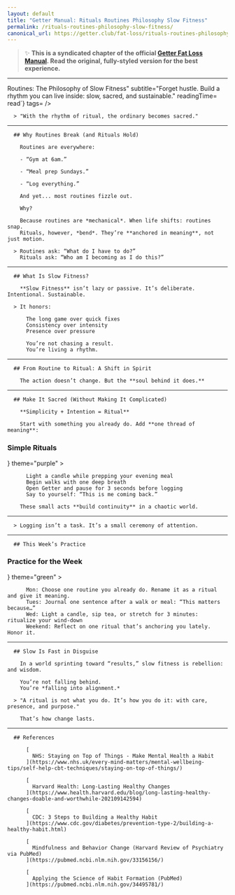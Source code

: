 ```yaml
---
layout: default
title: "Getter Manual: Rituals Routines Philosophy Slow Fitness"
permalink: /rituals-routines-philosophy-slow-fitness/
canonical_url: https://getter.club/fat-loss/rituals-routines-philosophy-slow-fitness
---
```

> ✨ **This is a syndicated chapter of the official [Getter Fat Loss Manual](https://getter.club/fat-loss/rituals-routines-philosophy-slow-fitness). Read the original, fully-styled version for the best experience.**

---

Routines: The Philosophy of Slow Fitness"
        subtitle="Forget hustle. Build a rhythm you can live inside: slow, sacred, and sustainable."
        readingTime= read`}
        tags=
      />

      > "With the rhythm of ritual, the ordinary becomes sacred."

---

      ## Why Routines Break (and Rituals Hold)

        Routines are everywhere:

        - “Gym at 6am.”

        - “Meal prep Sundays.”

        - “Log everything.”

        And yet... most routines fizzle out.

        Why?

        Because routines are *mechanical*. When life shifts: routines snap.  
        Rituals, however, *bend*. They’re **anchored in meaning**, not just motion.

      > Routines ask: “What do I have to do?”
        Rituals ask: “Who am I becoming as I do this?”

---

      ## What Is Slow Fitness?

        **Slow Fitness** isn’t lazy or passive. It’s deliberate. Intentional. Sustainable.

      > It honors:

          The long game over quick fixes  
          Consistency over intensity  
          Presence over pressure  

          You’re not chasing a result.  
          You’re living a rhythm.

---

      ## From Routine to Ritual: A Shift in Spirit

        The action doesn’t change. But the **soul behind it does.**

---

      ## Make It Sacred (Without Making It Complicated)

        **Simplicity + Intention = Ritual**

        Start with something you already do. Add **one thread of meaning**:

### Simple Rituals

}
        theme="purple"
      >

          Light a candle while prepping your evening meal  
          Begin walks with one deep breath  
          Open Getter and pause for 3 seconds before logging  
          Say to yourself: “This is me coming back.”

        These small acts **build continuity** in a chaotic world.

---

      > Logging isn’t a task. It’s a small ceremony of attention.

---

      ## This Week’s Practice

### Practice for the Week

}
        theme="green"
      >

          Mon: Choose one routine you already do. Rename it as a ritual and give it meaning.  
          Tues: Journal one sentence after a walk or meal: “This matters because…”  
          Wed: Light a candle, sip tea, or stretch for 3 minutes: ritualize your wind-down  
          Weekend: Reflect on one ritual that’s anchoring you lately. Honor it.

---

      ## Slow Is Fast in Disguise

        In a world sprinting toward “results,” slow fitness is rebellion: and wisdom.

        You’re not falling behind.  
        You’re *falling into alignment.*

      > "A ritual is not what you do. It’s how you do it: with care, presence, and purpose."

        That’s how change lasts.

---

      ## References

          [
            NHS: Staying on Top of Things - Make Mental Health a Habit
          ](https://www.nhs.uk/every-mind-matters/mental-wellbeing-tips/self-help-cbt-techniques/staying-on-top-of-things/)

          [
            Harvard Health: Long-Lasting Healthy Changes
          ](https://www.health.harvard.edu/blog/long-lasting-healthy-changes-doable-and-worthwhile-202109142594)

          [
            CDC: 3 Steps to Building a Healthy Habit
          ](https://www.cdc.gov/diabetes/prevention-type-2/building-a-healthy-habit.html)

          [
            Mindfulness and Behavior Change (Harvard Review of Psychiatry via PubMed)
          ](https://pubmed.ncbi.nlm.nih.gov/33156156/)

          [
            Applying the Science of Habit Formation (PubMed)
          ](https://pubmed.ncbi.nlm.nih.gov/34495781/)